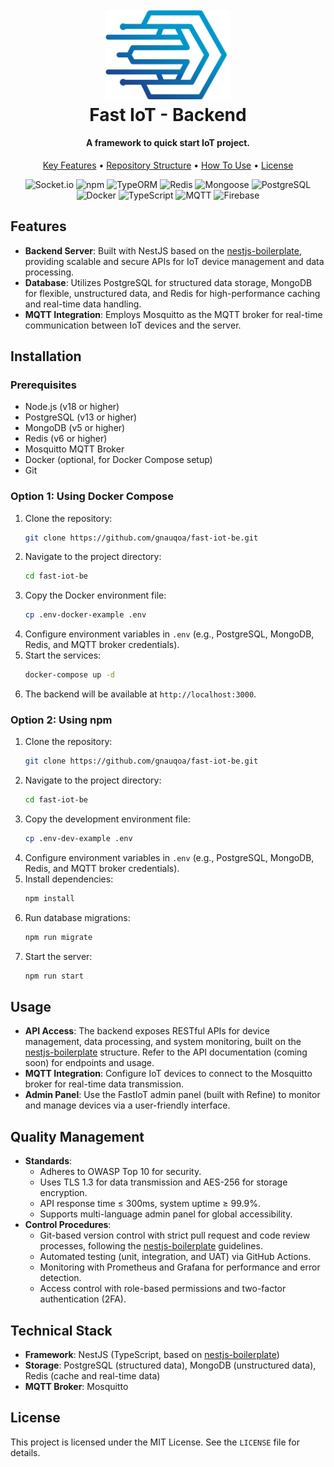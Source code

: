 <div id="top">

<!-- HEADER STYLE: CONSOLE -->
<div align="center">

<h1 align="center">
  <br>
  <a href="http://www.amitmerchant.com/electron-markdownify"><img src="https://raw.githubusercontent.com/gnauqoa/fast-iot-fe/c8f4e737913bd522e44882d34bd66b855ba340f1/public/fast-iot-no-text.svg"alt="Markdownify" width="200"></a>
  <br>Fast IoT - Backend
  <br>
</h1>

<h4 align="center">A framework to quick start IoT project.</h4>
</div>

<p align="center">
  <a href="#key-features">Key Features</a> •
  <a href="#repository-structure">Repository Structure</a> •
  <a href="#how-to-use">How To Use</a> •
  <a href="#license">License</a>
</p>
<div align="center">
<img src="https://img.shields.io/badge/Socket.io-010101.svg?style=flat-square&logo=socketdotio&logoColor=white" alt="Socket.io">
<img src="https://img.shields.io/badge/npm-CB3837.svg?style=flat-square&logo=npm&logoColor=white" alt="npm">
<img src="https://img.shields.io/badge/TypeORM-FE0803.svg?style=flat-square&logo=TypeORM&logoColor=white" alt="TypeORM">
<img src="https://img.shields.io/badge/Redis-FF4438.svg?style=flat-square&logo=Redis&logoColor=white" alt="Redis">
<img src="https://img.shields.io/badge/Mongoose-F04D35.svg?style=flat-square&logo=Mongoose&logoColor=white" alt="Mongoose">
<img src="https://img.shields.io/badge/postgres-4169E1.svg?style=flat-square&logo=postgresql&logoColor=white" alt="PostgreSQL">
<img src="https://img.shields.io/badge/Docker-2496ED.svg?style=flat-square&logo=Docker&logoColor=white" alt="Docker">
<img src="https://img.shields.io/badge/TypeScript-3178C6.svg?style=flat-square&logo=TypeScript&logoColor=white" alt="TypeScript">
<img src="https://img.shields.io/badge/MQTT-660066.svg?style=flat-square&logo=MQTT&logoColor=white" alt="MQTT">
<img src="https://img.shields.io/badge/Firebase-FFCA28.svg?style=flat-square&logo=firebase&logoColor=black" alt="Firebase">
</div>

</div>

## Features
- **Backend Server**: Built with NestJS based on the [nestjs-boilerplate](https://github.com/brocoders/nestjs-boilerplate), providing scalable and secure APIs for IoT device management and data processing.
- **Database**: Utilizes PostgreSQL for structured data storage, MongoDB for flexible, unstructured data, and Redis for high-performance caching and real-time data handling.
- **MQTT Integration**: Employs Mosquitto as the MQTT broker for real-time communication between IoT devices and the server.

## Installation
### Prerequisites
- Node.js (v18 or higher)
- PostgreSQL (v13 or higher)
- MongoDB (v5 or higher)
- Redis (v6 or higher)
- Mosquitto MQTT Broker
- Docker (optional, for Docker Compose setup)
- Git

### Option 1: Using Docker Compose
1. Clone the repository:
   ```bash
   git clone https://github.com/gnauqoa/fast-iot-be.git
   ```
2. Navigate to the project directory:
   ```bash
   cd fast-iot-be
   ```
3. Copy the Docker environment file:
   ```bash
   cp .env-docker-example .env
   ```
4. Configure environment variables in `.env` (e.g., PostgreSQL, MongoDB, Redis, and MQTT broker credentials).
5. Start the services:
   ```bash
   docker-compose up -d
   ```
6. The backend will be available at `http://localhost:3000`.

### Option 2: Using npm
1. Clone the repository:
   ```bash
   git clone https://github.com/gnauqoa/fast-iot-be.git
   ```
2. Navigate to the project directory:
   ```bash
   cd fast-iot-be
   ```
3. Copy the development environment file:
   ```bash
   cp .env-dev-example .env
   ```
4. Configure environment variables in `.env` (e.g., PostgreSQL, MongoDB, Redis, and MQTT broker credentials).
5. Install dependencies:
   ```bash
   npm install
   ```
6. Run database migrations:
   ```bash
   npm run migrate
   ```
7. Start the server:
   ```bash
   npm run start
   ```

## Usage
- **API Access**: The backend exposes RESTful APIs for device management, data processing, and system monitoring, built on the [nestjs-boilerplate](https://github.com/brocoders/nestjs-boilerplate) structure. Refer to the API documentation (coming soon) for endpoints and usage.
- **MQTT Integration**: Configure IoT devices to connect to the Mosquitto broker for real-time data transmission.
- **Admin Panel**: Use the FastIoT admin panel (built with Refine) to monitor and manage devices via a user-friendly interface.

## Quality Management
- **Standards**:
  - Adheres to OWASP Top 10 for security.
  - Uses TLS 1.3 for data transmission and AES-256 for storage encryption.
  - API response time ≤ 300ms, system uptime ≥ 99.9%.
  - Supports multi-language admin panel for global accessibility.
- **Control Procedures**:
  - Git-based version control with strict pull request and code review processes, following the [nestjs-boilerplate](https://github.com/brocoders/nestjs-boilerplate) guidelines.
  - Automated testing (unit, integration, and UAT) via GitHub Actions.
  - Monitoring with Prometheus and Grafana for performance and error detection.
  - Access control with role-based permissions and two-factor authentication (2FA).

## Technical Stack
- **Framework**: NestJS (TypeScript, based on [nestjs-boilerplate](https://github.com/brocoders/nestjs-boilerplate))
- **Storage**: PostgreSQL (structured data), MongoDB (unstructured data), Redis (cache and real-time data)
- **MQTT Broker**: Mosquitto

## License
This project is licensed under the MIT License. See the `LICENSE` file for details.